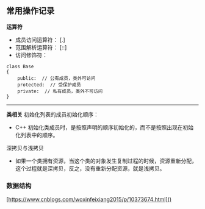 ## 常用操作记录

**运算符**
 - 成员访问运算符： [.]
 - 范围解析运算符： [::]
 - 访问修饰符：
```
class Base
{
    public:  // 公有成员，类外可访问
    protected:  // 受保护成员
    private:  // 私有成员，类外不可访问
}
```
---

**类相关**
初始化列表的成员初始化顺序：
 - C++ 初始化类成员时，是按照声明的顺序初始化的，而不是按照出现在初始化列表中的顺序。

 深拷贝与浅拷贝
  - 如果一个类拥有资源，当这个类的对象发生复制过程的时候，资源重新分配，
    这个过程就是深拷贝，反之，没有重新分配资源，就是浅拷贝。



### 数据结构

[https://www.cnblogs.com/woxinfeixiang2015/p/10373674.html]()

